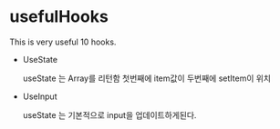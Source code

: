 # usefulHooks
This is very useful 10 hooks.

- UseState

    useState 는 Array를 리턴함 첫번째에 item값이 두번째에 setItem이 위치

- UseInput

    useState 는 기본적으로 input을 업데이트하게된다.